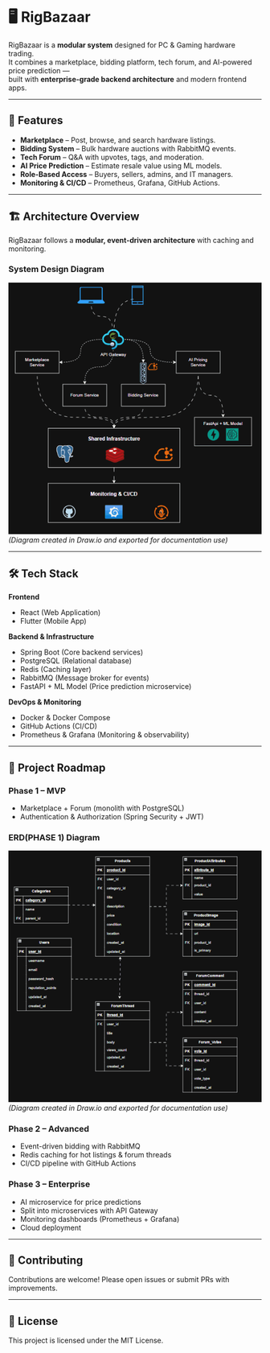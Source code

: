 # 🖥️ RigBazaar

RigBazaar is a **modular system** designed for PC & Gaming hardware trading.  
It combines a marketplace, bidding platform, tech forum, and AI-powered price prediction —  
built with **enterprise-grade backend architecture** and modern frontend apps.

---

## 🚀 Features

- **Marketplace** – Post, browse, and search hardware listings.
- **Bidding System** – Bulk hardware auctions with RabbitMQ events.
- **Tech Forum** – Q&A with upvotes, tags, and moderation.
- **AI Price Prediction** – Estimate resale value using ML models.
- **Role-Based Access** – Buyers, sellers, admins, and IT managers.
- **Monitoring & CI/CD** – Prometheus, Grafana, GitHub Actions.

---

## 🏗️ Architecture Overview

RigBazaar follows a **modular, event-driven architecture** with caching and monitoring.

### System Design Diagram

![RigBazaar System Design](./workflow.gif)  
_(Diagram created in Draw.io and exported for documentation use)_

---

## 🛠️ Tech Stack

**Frontend**

- React (Web Application)
- Flutter (Mobile App)

**Backend & Infrastructure**

- Spring Boot (Core backend services)
- PostgreSQL (Relational database)
- Redis (Caching layer)
- RabbitMQ (Message broker for events)
- FastAPI + ML Model (Price prediction microservice)

**DevOps & Monitoring**

- Docker & Docker Compose
- GitHub Actions (CI/CD)
- Prometheus & Grafana (Monitoring & observability)

---

## 📌 Project Roadmap

### Phase 1 – MVP

- Marketplace + Forum (monolith with PostgreSQL)
- Authentication & Authorization (Spring Security + JWT)

### ERD(PHASE 1) Diagram

![ERD(PHASE 1) Diagram](./erd_phase1.gif)  
_(Diagram created in Draw.io and exported for documentation use)_

### Phase 2 – Advanced

- Event-driven bidding with RabbitMQ
- Redis caching for hot listings & forum threads
- CI/CD pipeline with GitHub Actions

### Phase 3 – Enterprise

- AI microservice for price predictions
- Split into microservices with API Gateway
- Monitoring dashboards (Prometheus + Grafana)
- Cloud deployment

---

## 🤝 Contributing

Contributions are welcome! Please open issues or submit PRs with improvements.

---

## 📄 License

This project is licensed under the MIT License.
